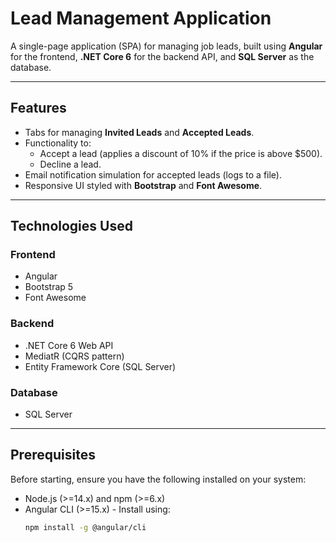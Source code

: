 # Lead Management Application

A single-page application (SPA) for managing job leads, built using **Angular** for the frontend, **.NET Core 6** for the backend API, and **SQL Server** as the database.

---

## **Features**
- Tabs for managing **Invited Leads** and **Accepted Leads**.
- Functionality to:
  - Accept a lead (applies a discount of 10% if the price is above $500).
  - Decline a lead.
- Email notification simulation for accepted leads (logs to a file).
- Responsive UI styled with **Bootstrap** and **Font Awesome**.

---

## **Technologies Used**
### Frontend
- Angular
- Bootstrap 5
- Font Awesome

### Backend
- .NET Core 6 Web API
- MediatR (CQRS pattern)
- Entity Framework Core (SQL Server)

### Database
- SQL Server

---

## **Prerequisites**
Before starting, ensure you have the following installed on your system:
- Node.js (>=14.x) and npm (>=6.x)
- Angular CLI (>=15.x) - Install using:
  ```bash
  npm install -g @angular/cli
